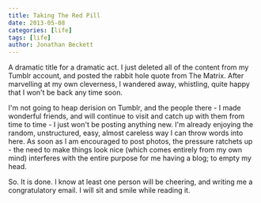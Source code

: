 ```yaml
---
title: Taking The Red Pill
date: 2013-05-08
categories: [life]
tags: [life]
author: Jonathan Beckett
---
```


A dramatic title for a dramatic act. I just deleted all of the content from my Tumblr account, and posted the rabbit hole quote from The Matrix. After marvelling at my own cleverness, I wandered away, whistling, quite happy that I won't be back any time soon.

I'm not going to heap derision on Tumblr, and the people there - I made wonderful friends, and will continue to visit and catch up with them from time to time - I just won't be posting anything new. I'm already enjoying the random, unstructured, easy, almost careless way I can throw words into here. As soon as I am encouraged to post photos, the pressure ratchets up - the need to make things look nice (which comes entirely from my own mind) interferes with the entire purpose for me having a blog; to empty my head.

So. It is done. I know at least one person will be cheering, and writing me a congratulatory email. I will sit and smile while reading it.